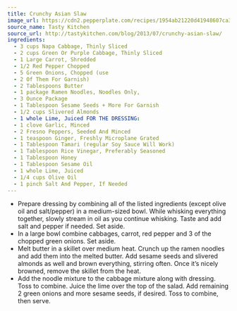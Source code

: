 ```yaml
---
title: Crunchy Asian Slaw
image_url: https://cdn2.pepperplate.com/recipes/1954ab21220d41948607ca35a2e7187c.jpg
source_name: Tasty Kitchen
source_url: http://tastykitchen.com/blog/2013/07/crunchy-asian-slaw/
ingredients:
  - 3 cups Napa Cabbage, Thinly Sliced
  - 2 cups Green Or Purple Cabbage, Thinly Sliced
  - 1 Large Carrot, Shredded
  - 1/2 Red Pepper Chopped
  - 5 Green Onions, Chopped (use
  - 2 Of Them For Garnish)
  - 2 Tablespoons Butter
  - 1 package Ramen Noodles, Noodles Only,
  - 3 Ounce Package
  - 1 Tablespoon Sesame Seeds + More For Garnish
  - 1/2 cups Slivered Almonds
  - 1 whole Lime, Juiced FOR THE DRESSING:
  - 1 clove Garlic, Minced
  - 2 Fresno Peppers, Seeded And Minced
  - 1 teaspoon Ginger, Freshly Microplane Grated
  - 1 Tablespoon Tamari (regular Soy Sauce Will Work)
  - 1 Tablespoon Rice Vinegar, Preferably Seasoned
  - 1 Tablespoon Honey
  - 1 Tablespoon Sesame Oil
  - 1 whole Lime, Juiced
  - 1/4 cups Olive Oil
  - 1 pinch Salt And Pepper, If Needed
---
```


* Prepare dressing by combining all of the listed ingredients (except olive oil and salt/pepper) in a medium-sized bowl. While whisking everything together, slowly stream in oil as you continue whisking. Taste and add salt and pepper if needed. Set aside.
* In a large bowl combine cabbages, carrot, red pepper and 3 of the chopped green onions. Set aside.
* Melt butter in a skillet over medium heat. Crunch up the ramen noodles and add them into the melted butter. Add sesame seeds and slivered almonds as well and brown everything, stirring often. Once it’s nicely browned, remove the skillet from the heat.
* Add the noodle mixture to the cabbage mixture along with dressing. Toss to combine. Juice the lime over the top of the salad. Add remaining 2 green onions and more sesame seeds, if desired. Toss to combine, then serve.
